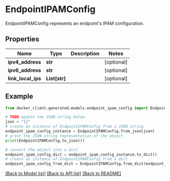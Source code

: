 # EndpointIPAMConfig

EndpointIPAMConfig represents an endpoint's IPAM configuration. 

## Properties

Name | Type | Description | Notes
------------ | ------------- | ------------- | -------------
**ipv4_address** | **str** |  | [optional] 
**ipv6_address** | **str** |  | [optional] 
**link_local_ips** | **List[str]** |  | [optional] 

## Example

```python
from docker_client.generated.models.endpoint_ipam_config import EndpointIPAMConfig

# TODO update the JSON string below
json = "{}"
# create an instance of EndpointIPAMConfig from a JSON string
endpoint_ipam_config_instance = EndpointIPAMConfig.from_json(json)
# print the JSON string representation of the object
print(EndpointIPAMConfig.to_json())

# convert the object into a dict
endpoint_ipam_config_dict = endpoint_ipam_config_instance.to_dict()
# create an instance of EndpointIPAMConfig from a dict
endpoint_ipam_config_from_dict = EndpointIPAMConfig.from_dict(endpoint_ipam_config_dict)
```
[[Back to Model list]](../README.md#documentation-for-models) [[Back to API list]](../README.md#documentation-for-api-endpoints) [[Back to README]](../README.md)


